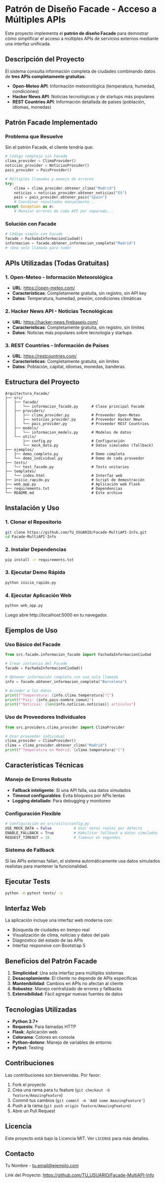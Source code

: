 # Patrón de Diseño Facade - Acceso a Múltiples APIs

Este proyecto implementa el **patrón de diseño Facade** para demostrar cómo simplificar el acceso a múltiples APIs de servicios externos mediante una interfaz unificada.

## Descripción del Proyecto

El sistema consulta información completa de ciudades combinando datos de **tres APIs completamente gratuitas**:

- **Open-Meteo API**: Información meteorológica (temperatura, humedad, condiciones)
- **Hacker News API**: Noticias tecnológicas y de startups más populares
- **REST Countries API**: Información detallada de países (población, idiomas, monedas)

## Patrón Facade Implementado

### Problema que Resuelve
Sin el patrón Facade, el cliente tendría que:
```python
# Código complejo sin Facade
clima_provider = ClimaProvider()
noticias_provider = NoticiasProvider() 
pais_provider = PaisProvider()

# Múltiples llamadas y manejo de errores
try:
    clima = clima_provider.obtener_clima("Madrid")
    noticias = noticias_provider.obtener_noticias("ES")
    pais = pais_provider.obtener_pais("Spain")
    # Coordinar resultados manualmente...
except Exception as e:
    # Manejar errores de cada API por separado...
```

### Solución con Facade
```python
# Código simple con Facade
facade = FachadaInformacionCiudad()
informacion = facade.obtener_informacion_completa("Madrid")
# ¡Una sola llamada para todo!
```

## APIs Utilizadas (Todas Gratuitas)

### 1. Open-Meteo - Información Meteorológica
- **URL**: https://open-meteo.com/
- **Características**: Completamente gratuita, sin registro, sin API key
- **Datos**: Temperatura, humedad, presión, condiciones climáticas

### 2. Hacker News API - Noticias Tecnológicas  
- **URL**: https://hacker-news.firebaseio.com/
- **Características**: Completamente gratuita, sin registro, sin límites
- **Datos**: Noticias más populares sobre tecnología y startups

### 3. REST Countries - Información de Países
- **URL**: https://restcountries.com/
- **Características**: Completamente gratuita, sin límites
- **Datos**: Población, capital, idiomas, monedas, banderas

## Estructura del Proyecto

```
Arquitectura_Facade/
├── src/
│   ├── facade/
│   │   └── informacion_facade.py      # Clase principal Facade
│   ├── providers/
│   │   ├── clima_provider.py          # Proveedor Open-Meteo
│   │   ├── noticias_provider.py       # Proveedor Hacker News
│   │   └── pais_provider.py           # Proveedor REST Countries
│   ├── models/
│   │   └── informacion_models.py      # Modelos de datos
│   └── utils/
│       ├── config.py                  # Configuración
│       └── mock_data.py               # Datos simulados (fallback)
├── ejemplos/
│   ├── demo_completo.py               # Demo completa
│   └── demo_individual.py             # Demo de cada proveedor
├── tests/
│   └── test_facade.py                 # Tests unitarios
├── templates/
│   └── index.html                     # Interfaz web
├── inicio_rapido.py                   # Script de demostración
├── web_app.py                         # Aplicación web Flask
├── requirements.txt                   # Dependencias
└── README.md                          # Este archivo
```

## Instalación y Uso

### 1. Clonar el Repositorio
```bash
git clone https://github.com/TU_USUARIO/Facade-MultiAPI-Info.git
cd Facade-MultiAPI-Info
```

### 2. Instalar Dependencias
```bash
pip install -r requirements.txt
```

### 3. Ejecutar Demo Rápida
```bash
python inicio_rapido.py
```

### 4. Ejecutar Aplicación Web
```bash
python web_app.py
```
Luego abre http://localhost:5000 en tu navegador.

## Ejemplos de Uso

### Uso Básico del Facade
```python
from src.facade.informacion_facade import FachadaInformacionCiudad

# Crear instancia del Facade
facade = FachadaInformacionCiudad()

# Obtener información completa con una sola llamada
info = facade.obtener_informacion_completa("Barcelona")

# Acceder a los datos
print(f"Temperatura: {info.clima.temperatura}°C")
print(f"País: {info.pais.nombre_comun}")
print(f"Noticias: {len(info.noticias.noticias)} artículos")
```

### Uso de Proveedores Individuales
```python
from src.providers.clima_provider import ClimaProvider

# Usar proveedor individual
clima_provider = ClimaProvider()
clima = clima_provider.obtener_clima("Madrid")
print(f"Temperatura en Madrid: {clima.temperatura}°C")
```

## Características Técnicas

### Manejo de Errores Robusto
- **Fallback inteligente**: Si una API falla, usa datos simulados
- **Timeout configurables**: Evita bloqueos por APIs lentas
- **Logging detallado**: Para debugging y monitoreo

### Configuración Flexible
```python
# Configuración en src/utils/config.py
USE_MOCK_DATA = False          # Usar datos reales por defecto
ENABLE_FALLBACK = True         # Habilitar fallback a datos simulados
REQUEST_TIMEOUT = 10           # Timeout en segundos
```

### Sistema de Fallback
Si las APIs externas fallan, el sistema automáticamente usa datos simulados realistas para mantener la funcionalidad.

## Ejecutar Tests

```bash
python -m pytest tests/ -v
```

## Interfaz Web

La aplicación incluye una interfaz web moderna con:
- Búsqueda de ciudades en tiempo real
- Visualización de clima, noticias y datos del país
- Diagnóstico del estado de las APIs
- Interfaz responsive con Bootstrap 5

## Beneficios del Patrón Facade

1. **Simplicidad**: Una sola interfaz para múltiples sistemas
2. **Desacoplamiento**: El cliente no depende de APIs específicas
3. **Mantenibilidad**: Cambios en APIs no afectan al cliente
4. **Robustez**: Manejo centralizado de errores y fallbacks
5. **Extensibilidad**: Fácil agregar nuevas fuentes de datos

## Tecnologías Utilizadas

- **Python 3.7+**
- **Requests**: Para llamadas HTTP
- **Flask**: Aplicación web
- **Colorama**: Colores en consola
- **Python-dotenv**: Manejo de variables de entorno
- **Pytest**: Testing

## Contribuciones

Las contribuciones son bienvenidas. Por favor:

1. Fork el proyecto
2. Crea una rama para tu feature (`git checkout -b feature/AmazingFeature`)
3. Commit tus cambios (`git commit -m 'Add some AmazingFeature'`)
4. Push a la rama (`git push origin feature/AmazingFeature`)
5. Abre un Pull Request

## Licencia

Este proyecto está bajo la Licencia MIT. Ver `LICENSE` para más detalles.

## Contacto

Tu Nombre - tu.email@ejemplo.com

Link del Proyecto: https://github.com/TU_USUARIO/Facade-MultiAPI-Info 